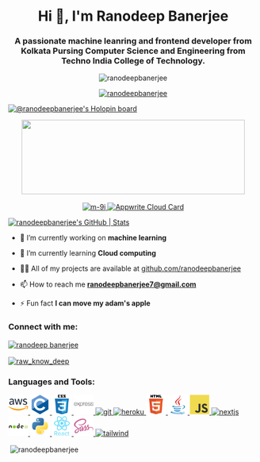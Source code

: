 
<h1 align="center">Hi 👋, I'm Ranodeep Banerjee</h1>
<h3 align="center">A passionate machine leanring and frontend developer from Kolkata Pursing Computer Science and Engineering from Techno India College of Technology.</h3>

<p align="center"> <img src="https://komarev.com/ghpvc/?username=ranodeepbanerjee&label=Profile%20views&color=0e75b6&style=flat" alt="ranodeepbanerjee" /> </p>

<p align="center"> <a href="https://github.com/ryo-ma/github-profile-trophy"><img src="https://github-profile-trophy.vercel.app/?username=ranodeepbanerjee&ryo-ma&theme=radical&row=2&column=3" alt="ranodeepbanerjee" /></a> </p>

[![@ranodeepbanerjee's Holopin board](https://holopin.io/api/user/board?user=ranodeepbanerjee)](https://holopin.io/@ranodeepbanerjee)
<p align="center"> <a href="https://novu.co/contributors/ranodeepbanerjepe/"><img src="https://contributors.novu.co/profiles/ranodeepbanerjee-small.jpg" height="150" width="450" alt="" /></a> </p>

<p align="center"><a href="https://ibb.co/1K013Dd"><img src="https://i.ibb.co/q9DKztW/m-9i.png" alt="m-9i" style="width:50%;/>
</a> </p>

<p align="center"> <a href="https://cloud.appwrite.io/card/646216f0ee95e8c42c61">
	<img width="350" src="https://cloud.appwrite.io/v1/cards/cloud?userId=646216f0ee95e8c42c61" alt="Appwrite Cloud Card" />
</a> </p>

[![ranodeepbanerjee's GitHub | Stats](https://stats.quine.sh/ranodeepbanerjee/github?theme=light)](https://quine.sh)
                                                                                                   
- 🔭 I’m currently working on **machine learning**

- 🌱 I’m currently learning **Cloud computing**

- 👨‍💻 All of my projects are available at [github.com/ranodeepbanerjee](github.com/ranodeepbanerjee)

- 📫 How to reach me **ranodeepbanerjee7@gmail.com**

- ⚡ Fun fact **I can move my adam's apple**

<h3 align="left">Connect with me:</h3>
<p align="left">
<a href="https://linkedin.com/in/ranodeep banerjee" target="blank"><img align="center" src="https://raw.githubusercontent.com/rahuldkjain/github-profile-readme-generator/master/src/images/icons/Social/linked-in-alt.svg" alt="ranodeep banerjee" height="30" width="40" /></a></p>
<a href="https://instagram.com/raw_know_deep" target="blank"><img align="center" src="https://raw.githubusercontent.com/rahuldkjain/github-profile-readme-generator/master/src/images/icons/Social/instagram.svg" alt="raw_know_deep" height="30" width="40" /></a>


<h3 align="left">Languages and Tools:</h3>
<p align="left"> <a href="https://aws.amazon.com" target="_blank" rel="noreferrer"> <img src="https://raw.githubusercontent.com/devicons/devicon/master/icons/amazonwebservices/amazonwebservices-original-wordmark.svg" alt="aws" width="40" height="40"/> </a> <a href="https://www.cprogramming.com/" target="_blank" rel="noreferrer"> <img src="https://raw.githubusercontent.com/devicons/devicon/master/icons/c/c-original.svg" alt="c" width="40" height="40"/> </a> <a href="https://www.w3schools.com/css/" target="_blank" rel="noreferrer"> <img src="https://raw.githubusercontent.com/devicons/devicon/master/icons/css3/css3-original-wordmark.svg" alt="css3" width="40" height="40"/> </a> <a href="https://expressjs.com" target="_blank" rel="noreferrer"> <img src="https://raw.githubusercontent.com/devicons/devicon/master/icons/express/express-original-wordmark.svg" alt="express" width="40" height="40"/> </a> <a href="https://git-scm.com/" target="_blank" rel="noreferrer"> <img src="https://www.vectorlogo.zone/logos/git-scm/git-scm-icon.svg" alt="git" width="40" height="40"/> </a> <a href="https://heroku.com" target="_blank" rel="noreferrer"> <img src="https://www.vectorlogo.zone/logos/heroku/heroku-icon.svg" alt="heroku" width="40" height="40"/> </a> <a href="https://www.w3.org/html/" target="_blank" rel="noreferrer"> <img src="https://raw.githubusercontent.com/devicons/devicon/master/icons/html5/html5-original-wordmark.svg" alt="html5" width="40" height="40"/> </a> <a href="https://www.java.com" target="_blank" rel="noreferrer"> <img src="https://raw.githubusercontent.com/devicons/devicon/master/icons/java/java-original.svg" alt="java" width="40" height="40"/> </a> <a href="https://developer.mozilla.org/en-US/docs/Web/JavaScript" target="_blank" rel="noreferrer"> <img src="https://raw.githubusercontent.com/devicons/devicon/master/icons/javascript/javascript-original.svg" alt="javascript" width="40" height="40"/> </a> <a href="https://nextjs.org/" target="_blank" rel="noreferrer"> <img src="https://cdn.worldvectorlogo.com/logos/nextjs-2.svg" alt="nextjs" width="40" height="40"/> </a> <a href="https://nodejs.org" target="_blank" rel="noreferrer"> <img src="https://raw.githubusercontent.com/devicons/devicon/master/icons/nodejs/nodejs-original-wordmark.svg" alt="nodejs" width="40" height="40"/> </a> <a href="https://www.python.org" target="_blank" rel="noreferrer"> <img src="https://raw.githubusercontent.com/devicons/devicon/master/icons/python/python-original.svg" alt="python" width="40" height="40"/> </a> <a href="https://reactjs.org/" target="_blank" rel="noreferrer"> <img src="https://raw.githubusercontent.com/devicons/devicon/master/icons/react/react-original-wordmark.svg" alt="react" width="40" height="40"/> </a> <a href="https://sass-lang.com" target="_blank" rel="noreferrer"> <img src="https://raw.githubusercontent.com/devicons/devicon/master/icons/sass/sass-original.svg" alt="sass" width="40" height="40"/> </a> <a href="https://tailwindcss.com/" target="_blank" rel="noreferrer"> <img src="https://www.vectorlogo.zone/logos/tailwindcss/tailwindcss-icon.svg" alt="tailwind" width="40" height="40"/> </a> </p>


<p>&nbsp;<img align="center" src="https://github-readme-stats.vercel.app/api?username=ranodeepbanerjee&show_icons=true&locale=en" alt="ranodeepbanerjee" /></p>


